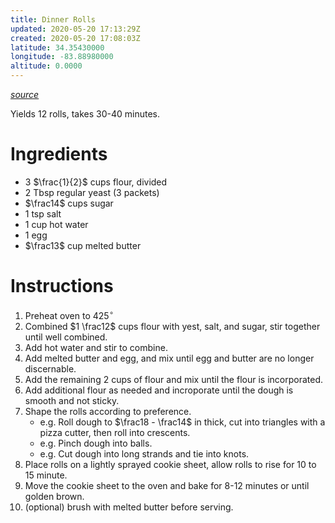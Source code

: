 ```yaml
---
title: Dinner Rolls
updated: 2020-05-20 17:13:29Z
created: 2020-05-20 17:08:03Z
latitude: 34.35430000
longitude: -83.88980000
altitude: 0.0000
---
```


*[source](https://butterwithasideofbread.com/easy-30-minute-dinner-rolls/)*

Yields 12 rolls, takes 30-40 minutes.

# Ingredients

* 3 $\frac{1}{2}$ cups flour, divided
* 2 Tbsp regular yeast (3 packets)
* $\frac14$ cups sugar
* 1 tsp salt
* 1 cup hot water
* 1 egg
* $\frac13$ cup melted butter

# Instructions

1. Preheat oven to $425^\circ$
1. Combined $1 \frac12$ cups flour with yest, salt, and sugar, stir together until well combined.
2. Add hot water and stir to combine.
3. Add melted butter and egg, and mix until egg and butter are no longer discernable.
4. Add the remaining 2 cups of flour and mix until the flour is incorporated.
5. Add additional flour as needed and incroporate until the dough is smooth and not sticky.
6. Shape the rolls according to preference.
	* e.g. Roll dough to $\frac18 - \frac14$ in thick, cut into triangles with a pizza cutter, then roll into crescents.
	* e.g. Pinch dough into balls.
	* e.g. Cut dough into long strands and tie into knots.
8. Place rolls on a lightly sprayed cookie sheet, allow rolls to rise for 10 to 15 minute.
9. Move the cookie sheet to the oven and bake for 8-12 minutes or until golden brown.
10. (optional) brush with melted butter before serving.